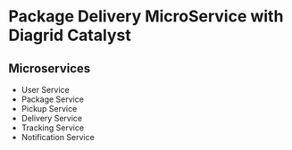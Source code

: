 # Package Delivery MicroService with Diagrid Catalyst

## Microservices
- User Service
- Package Service
- Pickup Service
- Delivery Service
- Tracking Service
- Notification Service
